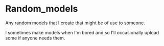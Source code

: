 # Random_models
Any random models that I create that might be of use to someone.


I sometimes make models when I'm bored and so I'll occasionally upload some if anyone needs them.
